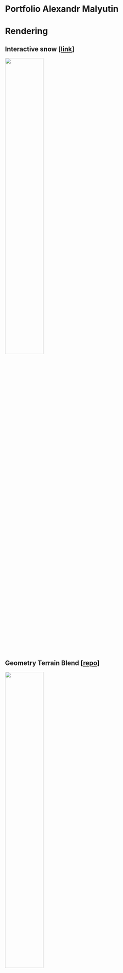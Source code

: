 Portfolio Alexandr Malyutin
===========================

# Rendering

## Interactive snow [[link](https://x.com/alexmalyutindev/status/1841541664277475583)]
<img src="./files/interactive-snow.png" width=50%>

## Geometry Terrain Blend [[repo](https://github.com/alexmalyutindev/urp-terrain-blend)]
<img src="./files/geom-terrain-blend.png" width=50%>

## Triplanar Terrain Mapping [[link](https://x.com/alexmalyutindev/status/1859205873580622301)]
<img src="./files/terrain-triplanar-mapping.png" width=50%>

## High based Terrain Maps Blend
<img src="./files/terrain-height-blend.png" width=50%>

## Parallax Occlusion Mapping
<img src="./files/pom.png" width=50%>

## Parallax Occlusion Mapping Decals [[link](https://x.com/alexmalyutindev/status/1845736017568903455)]
<img src="./files/pom-decal-0.png" height=250>  <img src="./files/pom-decal-1.png" height=250>

## Foliage Translucency [[link](https://x.com/alexmalyutindev/status/1855704297050116353)]
<img src="./files/foliage-translucency.png" width=50%>

## Voxel based GI [[link](https://x.com/alexmalyutindev/status/1759652466277151195)][[repo](https://github.com/alexmalyutindev/unity-urp-vxgi)]
| <img src="./files/vxgi-1.png"> | <img src="./files/vxgi-0.png"> |
| :----------------------------: | :----------------------------: |
|               On               |              Off               |

## Radiance Cascades GI [[link](https://x.com/alexmalyutindev/status/1862402458569359714)][[repo](https://github.com/alexmalyutindev/unity-urp-radiance-cascades)]

| <img src="./files/radiance-cascades-1.png"> | <img src="./files/radiance-cascades-0.png"> |
| :-----------------------------------------: | :-----------------------------------------: |
|                     On                      |                     Off                     |


## 6-Way Lighting Skybox Clouds
<img src="./files/6-way-lighting-skybox-clouds.png" width=50%>

## Ice Refraction
<img src="./files/ice.png" width=50%>

## Volumetric Clouds
<img src="./files/volumetric-clouds.png" width=50%>

## SunShafts & Volumetric Fog
<img src="./files/god-rays.png" width=50%>

## Water Shader
<img src="./files/water.gif" width=50%>

## Vertex Animated Cloth Shader
<img src="./files/vertex-animated-cloth.gif" height=300>

TODO:
- Foliage Lighting
- Snow Shader
- Imposters
- Volumetric Light Fog
- Radiance Cascades

# Tools
TODO:
